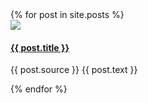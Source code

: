 <article class="posts">
  {% for post in site.posts %}
    <div class="post">
      <div class="thumb">
        <img src="{{ post.img }}">
      </div>
      <div class="post">
        <h4><a href="{{ post.link }}">{{ post.title }}</a></h4>  
        <p><span class="source">{{ post.source }}</span> {{ post.text }}</p>
      </div>
    </div>
  {% endfor %}
</article>
